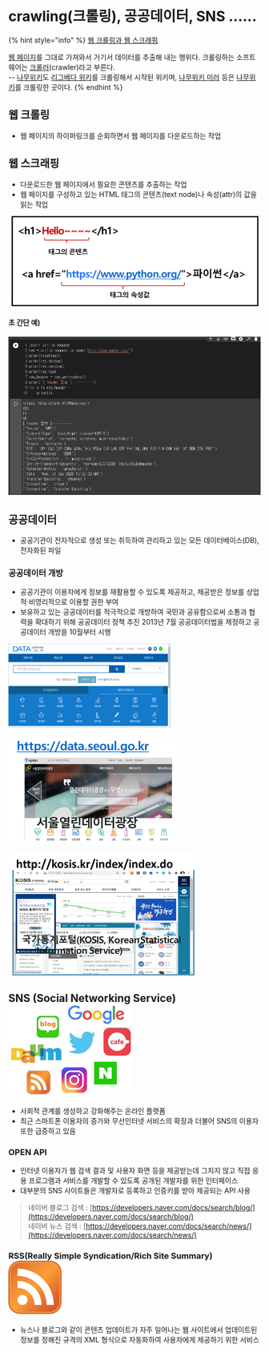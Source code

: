 # crawling\(크롤링\), 공공데이터, SNS ......



{% hint style="info" %}
  [웹 크롤링과 웹 스크래핑](https://namu.wiki/w/%ED%81%AC%EB%A1%A4%EB%A7%81)

[웹 페이지](https://namu.wiki/w/%EC%9B%B9%20%ED%8E%98%EC%9D%B4%EC%A7%80)를 그대로 가져와서 거기서 데이터를 추출해 내는 행위다. 크롤링하는 소프트웨어는 [크롤러](https://namu.wiki/w/%ED%81%AC%EB%A1%A4%EB%9F%AC)\(crawler\)라고 부른다.  
--  [나무위키](https://namu.wiki/w/%EB%82%98%EB%AC%B4%EC%9C%84%ED%82%A4)도 [리그베다 위키](https://namu.wiki/w/%EB%A6%AC%EA%B7%B8%EB%B2%A0%EB%8B%A4%20%EC%9C%84%ED%82%A4)를 크롤링해서 시작된 위키며, [나무위키 미러](https://namu.wiki/w/%EB%82%98%EB%AC%B4%EC%9C%84%ED%82%A4%20%EB%AF%B8%EB%9F%AC) 등은 [나무위키](https://namu.wiki/w/%EB%82%98%EB%AC%B4%EC%9C%84%ED%82%A4)를 크롤링한 곳이다.
{% endhint %}

## 웹 크롤링

* 웹 페이지의 하이퍼링크를 순회하면서 웹 페이지를 다운로드하는 작업

## 웹 스크래핑

* 다운로드한 웹 페이지에서 필요한 콘텐츠를 추출하는 작업
* 웹 페이지를 구성하고 있는 HTML 태그의 콘텐츠\(text node\)나 속성\(attr\)의 값을 읽는 작업

![](../.gitbook/assets/image%20%28240%29.png)

#### 초 간단 예\)  

![](../.gitbook/assets/image%20%28275%29.png)

## 공공데이터

* 공공기관이 전자적으로 생성 또는 취득하여 관리하고 있는 모든 데이터베이스\(DB\), 전자화된 파일

### 공공데이터 개방

* 공공기관이 이용자에게 정보를 재활용할 수 있도록 제공하고, 제공받은 정보를 상업적·비영리적으로 이용할 권한 부여
* 보유하고 있는 공공데이터를 적극적으로 개방하여 국민과 공유함으로써 소통과 협력을 확대하기 위해 공공데이터 정책 추진 2013년 7월 공공데이터법을 제정하고 공공데이터 개방을 10월부터 시행

![](../.gitbook/assets/image%20%28279%29.png)

![](../.gitbook/assets/image%20%28267%29.png)

![](../.gitbook/assets/image%20%28226%29.png)

## SNS \(Social Networking Service\) ![](../.gitbook/assets/image%20%28256%29.png) 

* 사회적 관계를 생성하고 강화해주는 온라인 플랫폼
* 최근 스마트폰 이용자의 증가와 무선인터넷 서비스의  확장과 더불어 SNS의 이용자 또한 급증하고 있음

### OPEN API

* 인터넷 이용자가 웹 검색 결과 및 사용자 화면 등을 제공받는데 그치지 않고 직접 응용 프로그램과 서비스를 개발할 수 있도록 공개된 개발자를 위한 인터페이스
* 대부분의 SNS 사이트들은 개발자로 등록하고 인증키를 받아 제공되는 API 사용

> 네이버 블로그 검색 : [https://developers.naver.com/docs/search/blog/](https://developers.naver.com/docs/search/blog/)   
> 네이버 뉴스 검색 : [https://developers.naver.com/docs/search/news/](https://developers.naver.com/docs/search/news/)

### RSS\(Really Simple Syndication/Rich Site Summary\) ![](../.gitbook/assets/image%20%28258%29.png) 

* 뉴스나 블로그와 같이 콘텐츠 업데이트가 자주 일어나는 웹 사이트에서 업데이트된 정보를 정해진 규격의 XML 형식으로 자동화하여 사용자에게 제공하기 위한 서비스























